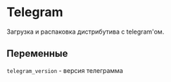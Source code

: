 # Telegram

Загрузка и распаковка дистрибутива с telegram'ом.

## Переменные

`telegram_version` - версия телеграмма
